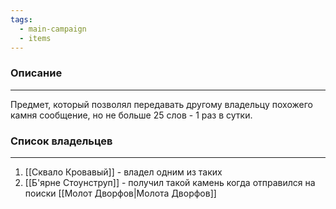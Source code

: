 ```yaml
---
tags:
  - main-campaign
  - items
---
```

### Описание
---
Предмет, который позволял передавать другому владельцу похожего камня сообщение, но не больше 25 слов - 1 раз в сутки.

### Список владельцев
---
1. [[Сквало Кровавый]] - владел одним из таких
2. [[Б'ярне Стоунструп]] - получил такой камень когда отправился на поиски [[Молот Дворфов|Молота Дворфов]]